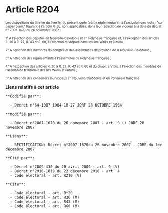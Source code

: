 # Article R204

<font size="1">Les dispositions du titre Ier du livre Ier du présent code (partie réglementaire), à l'exclusion des mots :
"sur papier blanc" figurant à l'article R. 30, sont applicables, dans leur rédaction en vigueur à la date du décret n°
2007-1670 du 26 novembre 2007 :</font>

<font size="1">1° A l'élection des députés en Nouvelle-Calédonie et en Polynésie française et, à l'exception des articles R.
20 à R. 22, R. 43 et R. 60, à l'élection du député dans les îles Wallis et Futuna ;</font>

<font size="1">2° A l'élection des membres du congrès et des assemblées de province de la Nouvelle-Calédonie ;</font>

<font size="1">3° A l'élection des représentants à l'assemblée de Polynésie française ;</font>

<font size="1">4° A l'exception des articles R. 20 à R. 22, R. 43 et R. 60 et du chapitre V bis, à l'élection des membres de
l'assemblée territoriale des îles Wallis et Futuna ;</font>

<font size="1">5° A l'élection des conseillers municipaux en Nouvelle-Calédonie et en Polynésie française.</font>

**Liens relatifs à cet article**

	**Codifié par**:

	  - Décret n°64-1087 1964-10-27 JORF 28 OCTOBRE 1964

	**Modifié par**:

	  - Décret n°2007-1670 du 26 novembre 2007 - art. 9 () JORF 28 novembre 2007

	**Liens**:

	  - RECTIFICATION: Décret n°2007-1670du 26 novembre 2007 - JORF du 1er décembre 2007

	**Cité par**:

	  - Décret n°2009-430 du 20 avril 2009 - art. 9 (V)
	  - Décret n°2016-1819 du 22 décembre 2016 - art. 4
	  - Code électoral - art. R210 (V)

	**Cite**:

	  - Code électoral - art. R*20
	  - Code électoral - art. R30 (M)
	  - Code électoral - art. R43 (M)
	  - Code électoral - art. R60 (M)
